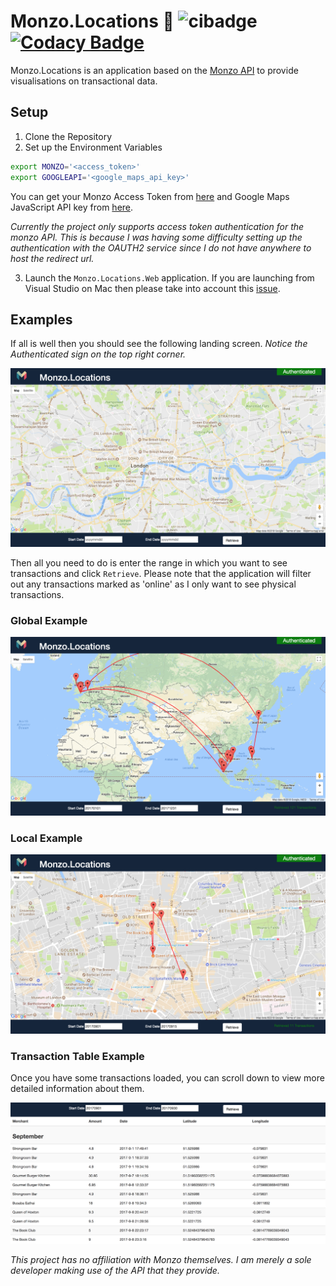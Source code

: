 # Monzo.Locations 🚀 ![cibadge](https://ci.appveyor.com/api/projects/status/2k111gualyuq821n?svg=true) [![Codacy Badge](https://api.codacy.com/project/badge/Grade/d8d3b7472aa5449fabe3ea96eca2629f)](https://www.codacy.com/app/kiran94/Monzo.Locations?utm_source=github.com&amp;utm_medium=referral&amp;utm_content=kiran94/Monzo.Locations&amp;utm_campaign=Badge_Grade)

Monzo.Locations is an application based on the [Monzo API](https://monzo.com/docs/) to provide visualisations on transactional data. 

## Setup 

1. Clone the Repository
2. Set up the Environment Variables

```sh
export MONZO='<access_token>'
export GOOGLEAPI='<google_maps_api_key>'
```

You can get your Monzo Access Token from [here](https://developers.monzo.com/) and Google Maps JavaScript API key from [here](https://console.developers.google.com).

*Currently the project only supports access token authentication for the monzo API. This is because I was having some difficulty setting up the authentication with the OAUTH2 service since I do not have anywhere to host the redirect url.*

3. Launch the `Monzo.Locations.Web` application. If you are launching from Visual Studio on Mac then please take into account this [issue](https://www.placona.co.uk/1592/dotnet/osx-pro-tip-for-environment-variables/). 

## Examples
If all is well then you should see the following landing screen. *Notice the Authenticated sign on the top right corner.* 

![Landing](Images/LANDING.png)

Then all you need to do is enter the range in which you want to see transactions and click `Retrieve`. Please note that the application will filter out any transactions marked as 'online' as I only want to see physical transactions. 

### Global Example
![GlobalExample](Images/GlobalExample.png)

### Local Example
![LocalExample](Images/LocalExample.png)

### Transaction Table Example
Once you have some transactions loaded, you can scroll down to view more detailed information about them. 

![Transaction Table example](Images/TransactionTable.png)

*This project has no affiliation with Monzo themselves. I am merely a sole developer making use of the API that they provide.*
